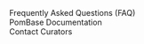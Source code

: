 <div class="left-menu-part left-menu-item"><a routerLink="/faq">Frequently Asked Questions (FAQ)</a></div>
<div class="left-menu-part left-menu-item"><a routerLink="/documentation">PomBase Documentation</a></div>
<div class="left-menu-part left-menu-item"><a routerLink="/about">Contact Curators</a></div>
